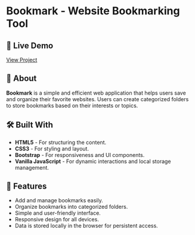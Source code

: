 # Bookmark - Website Bookmarking Tool  

## 🚀 Live Demo  
[View Project](https://o-marss.github.io/bookmark/)  

## 📌 About  
**Bookmark** is a simple and efficient web application that helps users save and organize their favorite websites. Users can create categorized folders to store bookmarks based on their interests or topics.  

## 🛠️ Built With  
- **HTML5** - For structuring the content.  
- **CSS3** - For styling and layout.  
- **Bootstrap** - For responsiveness and UI components.  
- **Vanilla JavaScript** - For dynamic interactions and local storage management.  

## 🎨 Features  
- Add and manage bookmarks easily.  
- Organize bookmarks into categorized folders.  
- Simple and user-friendly interface.  
- Responsive design for all devices.  
- Data is stored locally in the browser for persistent access. 
